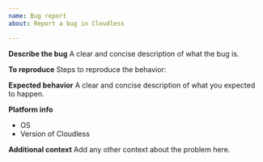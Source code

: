 ```yaml
---
name: Bug report
about: Report a bug in Cloudless

---
```


**Describe the bug**
A clear and concise description of what the bug is.

**To reproduce**
Steps to reproduce the behavior:

**Expected behavior**
A clear and concise description of what you expected to happen.

**Platform info**
- OS
- Version of Cloudless

**Additional context**
Add any other context about the problem here.
